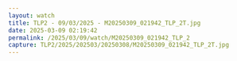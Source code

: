 ```yaml
---
layout: watch
title: TLP2 - 09/03/2025 - M20250309_021942_TLP_2T.jpg
date: 2025-03-09 02:19:42
permalink: /2025/03/09/watch/M20250309_021942_TLP_2
capture: TLP2/2025/202503/20250308/M20250309_021942_TLP_2T.jpg
---
```

